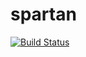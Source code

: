 # spartan

[![Build Status](https://travis-ci.org/devchild/spartan.svg?branch=master)](https://travis-ci.org/devchild/spartan)

